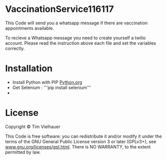 # VaccinationService116117
 This Code will send you a whatsapp message if there are vaccination appointments available.
 
 To recieve a Whatsapp message you need to create yourself a twilio account. Please read the instruction above each file and set the variables correctly.

# Installation
<ul>
  <li>Install Python with PIP <a href = "https://www.python.org/"> Python.org </a> </li>
  <li>Get Selenium : '''pip install selenium'''</li>
  <li></li>
  
</ul>


# License

Copyright © Tim Vielhauer

This Code is free software: you can redistribute it and/or modify it under the terms of the GNU General Public License version 3 or later (GPLv3+), see www.gnu.org/licenses/gpl.html. There is NO WARRANTY, to the extent permitted by law.
